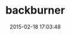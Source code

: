 ---
layout: post
title:  "backburner"
repo:   "nesquena/backburner"
date:   2015-02-18 17:03:48
gemurl: http://github.com/nesquena/backburner
---